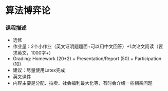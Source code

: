 # 算法博弈论

### 课程描述

- 选修
- 作业量：2个小作业（英文证明题题面+可以用中文回答）+1次论文阅读（要求英文，1000字+）
- Grading: Homework (20*2) + Presentation/Report (50) +  Participation (10)
- 建议：尽量使用Latex完成
- 英文课件
- 内容主要是分配、拍卖、社会福利最大化等，有时会介绍一些相亲问题

